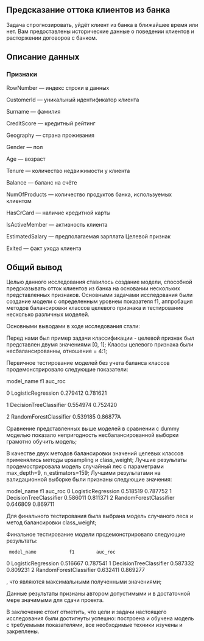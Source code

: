 
## Предсказание оттока клиентов из банка

Задача спрогнозировать, уйдёт клиент из банка в ближайшее время или нет. Вам предоставлены исторические данные о поведении клиентов и расторжении договоров с банком.

## Описание данных

### Признаки

RowNumber — индекс строки в данных

CustomerId — уникальный идентификатор клиента

Surname — фамилия

CreditScore — кредитный рейтинг

Geography — страна проживания 

Gender — пол

Age — возраст

Tenure — количество недвижимости у клиента

Balance — баланс на счёте

NumOfProducts — количество продуктов банка, используемых клиентом

HasCrCard — наличие кредитной карты

IsActiveMember — активность клиента

EstimatedSalary — предполагаемая зарплата Целевой признак

Exited — факт ухода клиента

## Общий вывод

Целью данного исследования ставилось создание модели, способной предсказывать отток клиентов из банка на основании нескольких представленных признаков. Основными задачами исследования были создание модели с определенным уровнем показателя f1, аппробация методов балансировки классов целевого признака и тестирование несколько различных моделей.

Основными выводами в ходе исследования стали:

Перед нами был пример задачи классификации - целевой признак был представлен двумя значениями [0, 1]; Классы целевого признака были несбалансированны, отношение = 4:1; 

Первичное тестирование моделей без учета баланса классов продемонстрировало следующие показатели:

model_name	              f1	     auc_roc

0 LogisticRegression     0.279412 0.781621 

1 DecisionTreeClassifier 0.554974 0.752420 

2 RandomForestClassifier 0.539185 0.86877A

Сравнение представленных выше моделей в сравнении с dummy моделью показало непригодность несбалансированной выборки грамотно обучить модель;

В качестве двух методов балансировки значений целевых классов применялись методы upsampling и class_weight; Лучшие результаты продемострировала модель случайный лес с параметрами max_depth=9, n_estimators=159; Лучшими результатами на валидационной выборке были признаны следующие значения:

  model_name	           f1	     auc_roc
0 LogisticRegression 0.518519 0.787752 1 DecisionTreeClassifier 0.586011 0.811371 2 RandomForestClassifier 0.646809 0.869711

Для финального тестирования была выбрана модель случаного леса и метод балансировки class_weight;

Финальное тестирование модели продемонстрировало следующие результаты:

     model_name	           f1	     auc_roc
0 LogisticRegression 0.516667 0.787541 1 DecisionTreeClassifier 0.587332 0.809231 2 RandomForestClassifier 0.632411 0.869277

, что являются максимальными полученными значениями;

Данные результаты признаны автором допустимыми и в достаточной мере значимыми для сдачи проекта.

В заключение стоит отметить, что цели и задачи настоящего исследования были достигнуты успешно: построена и обучена модель с требуемыми показателями, все необходимые техники изучены и закреплены.
